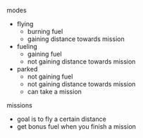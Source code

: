 modes
- flying
    - burning fuel
    - gaining distance towards mission
- fueling
    - gaining fuel
    - not gaining distance towards mission
- parked
    - not gaining fuel
    - not gaining distance towards mission
    - can take a mission

missions
- goal is to fly a certain distance
- get bonus fuel when you finish a mission
